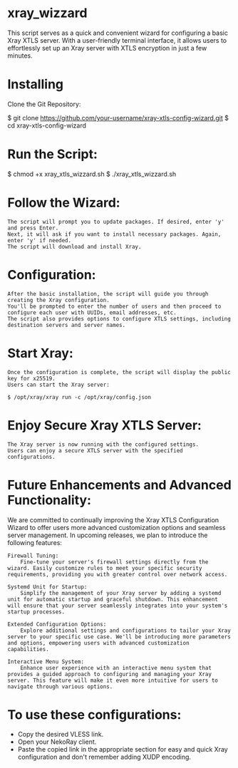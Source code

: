 # xray_wizzard
This script serves as a quick and convenient wizard for configuring a basic Xray XTLS server. With a user-friendly terminal interface, it allows users to effortlessly set up an Xray server with XTLS encryption in just a few minutes.

# Installing
Clone the Git Repository:


$ git clone https://github.com/your-username/xray-xtls-config-wizard.git
$ cd xray-xtls-config-wizard

# Run the Script:

$ chmod +x xray_xtls_wizzard.sh
$ ./xray_xtls_wizzard.sh 

# Follow the Wizard:

    The script will prompt you to update packages. If desired, enter 'y' and press Enter.
    Next, it will ask if you want to install necessary packages. Again, enter 'y' if needed.
    The script will download and install Xray.

# Configuration:

    After the basic installation, the script will guide you through creating the Xray configuration.
    You'll be prompted to enter the number of users and then proceed to configure each user with UUIDs, email addresses, etc.
    The script also provides options to configure XTLS settings, including destination servers and server names.

# Start Xray:

    Once the configuration is complete, the script will display the public key for x25519.
    Users can start the Xray server:

    $ /opt/xray/xray run -c /opt/xray/config.json

# Enjoy Secure Xray XTLS Server:

    The Xray server is now running with the configured settings.
    Users can enjoy a secure XTLS server with the specified configurations.

# Future Enhancements and Advanced Functionality:
We are committed to continually improving the Xray XTLS Configuration Wizard to offer users more advanced customization options and seamless server management. In upcoming releases, we plan to introduce the following features:

    Firewall Tuning:
        Fine-tune your server's firewall settings directly from the wizard. Easily customize rules to meet your specific security requirements, providing you with greater control over network access.

    Systemd Unit for Startup:
        Simplify the management of your Xray server by adding a systemd unit for automatic startup and graceful shutdown. This enhancement will ensure that your server seamlessly integrates into your system's startup processes.

    Extended Configuration Options:
        Explore additional settings and configurations to tailor your Xray server to your specific use case. We'll be introducing more parameters and options, empowering users with advanced customization capabilities.

    Interactive Menu System:
        Enhance user experience with an interactive menu system that provides a guided approach to configuring and managing your Xray server. This feature will make it even more intuitive for users to navigate through various options.

# To use these configurations:
- Copy the desired VLESS link.
- Open your NekoRay client.
- Paste the copied link in the appropriate section for easy and quick Xray configuration and don't remember adding XUDP encoding.
